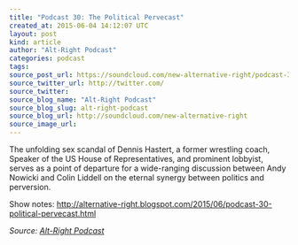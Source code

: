 ```yaml
---
title: "Podcast 30: The Political Pervecast"
created_at: 2015-06-04 14:12:07 UTC
layout: post
kind: article
author: "Alt-Right Podcast"
categories: podcast
tags: 
source_post_url: https://soundcloud.com/new-alternative-right/podcast-30-the-political-pervecast
source_twitter_url: http://twitter.com/
source_twitter: 
source_blog_name: "Alt-Right Podcast"
source_blog_slug: alt-right-podcast
source_blog_url: http://soundcloud.com/new-alternative-right
source_image_url: 
---
```

The unfolding sex scandal of Dennis Hastert, a former wrestling coach, Speaker of the US House of Representatives, and prominent lobbyist, serves as a point of departure for a wide-ranging discussion between Andy Nowicki and Colin Liddell on the eternal synergy between politics and perversion.

Show notes: http://alternative-right.blogspot.com/2015/06/podcast-30-political-pervecast.html<div class="">
    <i>Source: <a href="http://soundcloud.com/new-alternative-right">Alt-Right Podcast</a></i>
</div>
